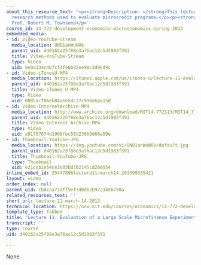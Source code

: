 ```yaml
---
about_this_resource_text: '<p><strong>Description: </strong>This lecture covers the
  research methods used to evaluate microcredit programs.</p><p><strong>Instructor:</strong>
  Prof. Robert M. Townsend</p>'
course_id: 14-772-development-economics-macroeconomics-spring-2013
embedded_media:
- id: Video-YouTube-Stream
  media_location: ONO1anWuNOk
  parent_uid: d40162a25f88e3a76ac12c5d1983f391
  title: Video-YouTube-Stream
  type: Video
  uid: 8e9a334c4b7cf4fe6b92ee98c3d9ed9c
- id: Video-iTunesU-MP4
  media_location: https://itunes.apple.com/us/itunes-u/lecture-11-evaluation-large/id778742020?i=223126724
  parent_uid: d40162a25f88e3a76ac12c5d1983f391
  title: Video-iTunes U-MP4
  type: Video
  uid: 0085acf06eb84a6e5dc27c990e6ae158
- id: Video-InternetArchive-MP4
  media_location: http://www.archive.org/download/MIT14.772S13/MIT14_772S13_lec11_300k.mp4
  parent_uid: d40162a25f88e3a76ac12c5d1983f391
  title: Video-Internet Archive-MP4
  type: Video
  uid: a91797674d1908fbc58d23869d66e89e
- id: Thumbnail-YouTube-JPG
  media_location: https://img.youtube.com/vi/ONO1anWuNOk/default.jpg
  parent_uid: d40162a25f88e3a76ac12c5d1983f391
  title: Thumbnail-YouTube-JPG
  type: Thumbnail
  uid: e21ccb1e54ce3c05bd362145cd2b6854
inline_embed_id: 25447896lecture11:march14,201399355421
layout: video
order_index: null
parent_uid: cbdcaa71dff5ef7d0d62b9723456758a
related_resources_text: ''
short_url: lecture-11-march-14-2013
technical_location: https://ocw.mit.edu/courses/economics/14-772-development-economics-macroeconomics-spring-2013/lecture-videos-and-slides/lecture-11-march-14-2013
template_type: Tabbed
title: 'Lecture 11: Evaluation of a Large Scale Microfinance Experiment'
transcript: ''
type: course
uid: d40162a25f88e3a76ac12c5d1983f391

---
```

None